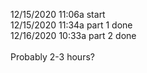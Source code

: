 12/15/2020 11:06a start\
12/15/2020 11:34a part 1 done\
12/16/2020 10:33a part 2 done\
\
Probably 2-3 hours?